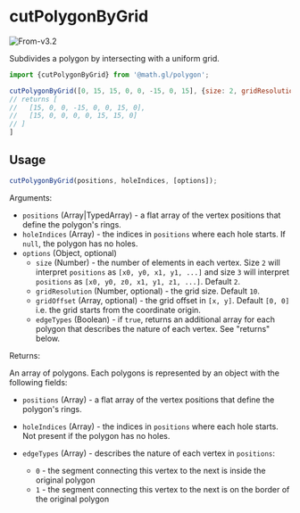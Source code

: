 # cutPolygonByGrid

<p class="badges">
  <img src="https://img.shields.io/badge/From-v3.2-blue.svg?style=flat-square" alt="From-v3.2" />
</p>

Subdivides a polygon by intersecting with a uniform grid.

```js
import {cutPolygonByGrid} from '@math.gl/polygon';

cutPolygonByGrid([0, 15, 15, 0, 0, -15, 0, 15], {size: 2, gridResolution: 20});
// returns [
//   [15, 0, 0, -15, 0, 0, 15, 0],
//   [15, 0, 0, 0, 0, 15, 15, 0]
// ]
]
```

## Usage

```js
cutPolygonByGrid(positions, holeIndices, [options]);
```

Arguments:

- `positions` (Array|TypedArray) - a flat array of the vertex positions that define the polygon's rings.
- `holeIndices` (Array) - the indices in `positions` where each hole starts. If `null`, the polygon has no holes.
- `options` (Object, optional)
  - `size` (Number) - the number of elements in each vertex. Size `2` will interpret `positions` as `[x0, y0, x1, y1, ...]` and size `3` will interpret `positions` as `[x0, y0, z0, x1, y1, z1, ...]`. Default `2`.
  - `gridResolution` (Number, optional) - the grid size. Default `10`.
  - `gridOffset` (Array, optional) - the grid offset in `[x, y]`. Default `[0, 0]` i.e. the grid starts from the coordinate origin.
  - `edgeTypes` (Boolean) - if `true`, returns an additional array for each polygon that describes the nature of each vertex. See "returns" below.

Returns:

An array of polygons. Each polygons is represented by an object with the following fields:

- `positions` (Array) - a flat array of the vertex positions that define the polygon's rings.
- `holeIndices` (Array) - the indices in `positions` where each hole starts. Not present if the polygon has no holes.
- `edgeTypes` (Array) - describes the nature of each vertex in `positions`:

  - `0` - the segment connecting this vertex to the next is inside the original polygon
  - `1` - the segment connecting this vertex to the next is on the border of the original polygon
